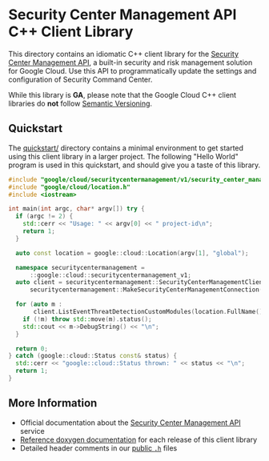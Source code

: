 # Security Center Management API C++ Client Library

This directory contains an idiomatic C++ client library for the
[Security Center Management API][cloud-service-docs], a built-in security and
risk management solution for Google Cloud. Use this API to programmatically
update the settings and configuration of Security Command Center.

While this library is **GA**, please note that the Google Cloud C++ client
libraries do **not** follow [Semantic Versioning](https://semver.org/).

## Quickstart

The [quickstart/](quickstart/README.md) directory contains a minimal environment
to get started using this client library in a larger project. The following
"Hello World" program is used in this quickstart, and should give you a taste of
this library.

<!-- inject-quickstart-start -->

```cc
#include "google/cloud/securitycentermanagement/v1/security_center_management_client.h"
#include "google/cloud/location.h"
#include <iostream>

int main(int argc, char* argv[]) try {
  if (argc != 2) {
    std::cerr << "Usage: " << argv[0] << " project-id\n";
    return 1;
  }

  auto const location = google::cloud::Location(argv[1], "global");

  namespace securitycentermanagement =
      ::google::cloud::securitycentermanagement_v1;
  auto client = securitycentermanagement::SecurityCenterManagementClient(
      securitycentermanagement::MakeSecurityCenterManagementConnection());

  for (auto m :
       client.ListEventThreatDetectionCustomModules(location.FullName())) {
    if (!m) throw std::move(m).status();
    std::cout << m->DebugString() << "\n";
  }

  return 0;
} catch (google::cloud::Status const& status) {
  std::cerr << "google::cloud::Status thrown: " << status << "\n";
  return 1;
}
```

<!-- inject-quickstart-end -->

## More Information

- Official documentation about the
  [Security Center Management API][cloud-service-docs] service
- [Reference doxygen documentation][doxygen-link] for each release of this
  client library
- Detailed header comments in our [public `.h`][source-link] files

[cloud-service-docs]: https://cloud.google.com/security-command-center/docs/reference/security-center-management/rest
[doxygen-link]: https://cloud.google.com/cpp/docs/reference/securitycentermanagement/latest/
[source-link]: https://github.com/googleapis/google-cloud-cpp/tree/main/google/cloud/securitycentermanagement
